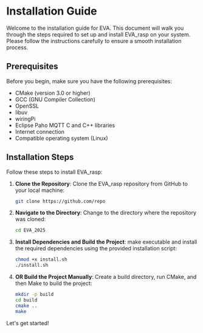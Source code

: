 # Installation Guide

Welcome to the installation guide for EVA. This document will walk you through the steps required to set up and install EVA_rasp on your system. Please follow the instructions carefully to ensure a smooth installation process.

## Prerequisites

Before you begin, make sure you have the following prerequisites:

- CMake (version 3.0 or higher)
- GCC (GNU Compiler Collection)
- OpenSSL
- libuv
- wiringPi
- Eclipse Paho MQTT C and C++ libraries
- Internet connection
- Compatible operating system (Linux)

## Installation Steps

Follow these steps to install EVA_rasp:

1. **Clone the Repository**: Clone the EVA_rasp repository from GitHub to your local machine:
    ```bash
    git clone https://github.com/repo
    ```

2. **Navigate to the Directory**: Change to the directory where the repository was cloned:
    ```bash
    cd EVA_2025
    ```

3. **Install Dependencies and Build the Project**: make executable and install the required dependencies using the provided installation script:
    ```bash
    chmod +x install.sh
    ./install.sh
    ```

4. **OR Build the Project Manually**: Create a build directory, run CMake, and then Make to build the project:
    ```bash
    mkdir -p build
    cd build
    cmake ..
    make
    ```

Let's get started!